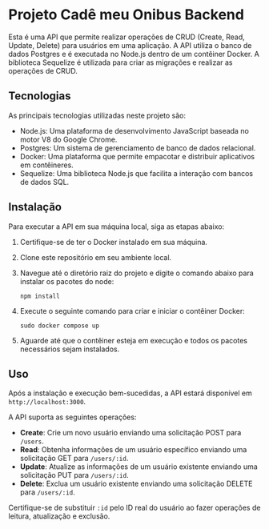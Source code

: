 # Projeto Cadê meu Onibus Backend

Esta é uma API que permite realizar operações de CRUD (Create, Read, Update, Delete) para usuários em uma aplicação. A API utiliza o banco de dados Postgres e é executada no Node.js dentro de um contêiner Docker. A biblioteca Sequelize é utilizada para criar as migrações e realizar as operações de CRUD.

## Tecnologias

As principais tecnologias utilizadas neste projeto são:

- Node.js: Uma plataforma de desenvolvimento JavaScript baseada no motor V8 do Google Chrome.
- Postgres: Um sistema de gerenciamento de banco de dados relacional.
- Docker: Uma plataforma que permite empacotar e distribuir aplicativos em contêineres.
- Sequelize: Uma biblioteca Node.js que facilita a interação com bancos de dados SQL.

## Instalação

Para executar a API em sua máquina local, siga as etapas abaixo:

1. Certifique-se de ter o Docker instalado em sua máquina.
2. Clone este repositório em seu ambiente local.
3. Navegue até o diretório raiz do projeto e digite o comando abaixo para instalar os pacotes do node:

    ```npm install```

4. Execute o seguinte comando para criar e iniciar o contêiner Docker:

     ```sudo docker compose up```

5. Aguarde até que o contêiner esteja em execução e todos os pacotes necessários sejam instalados.

## Uso

Após a instalação e execução bem-sucedidas, a API estará disponível em `http://localhost:3000`.

A API suporta as seguintes operações:

- **Create**: Crie um novo usuário enviando uma solicitação POST para `/users`.
- **Read**: Obtenha informações de um usuário específico enviando uma solicitação GET para `/users/:id`.
- **Update**: Atualize as informações de um usuário existente enviando uma solicitação PUT para `/users/:id`.
- **Delete**: Exclua um usuário existente enviando uma solicitação DELETE para `/users/:id`.

Certifique-se de substituir `:id` pelo ID real do usuário ao fazer operações de leitura, atualização e exclusão.

<!-- ## Contribuição

Se você deseja contribuir para este projeto, siga as etapas abaixo:

1. Faça um fork deste repositório.
2. Crie uma branch com sua contribuição: `git checkout -b minha-contribuicao`.
3. Realize as alterações e faça commits: `git commit -m "Minha contribuição"`.
4. Faça push para o repositório remoto: `git push origin minha-contribuicao`.
5. Abra um pull request no repositório original. -->

<!-- ## Licença

Este projeto está licenciado sob a [Nome da Licença]. Consulte o arquivo LICENSE para obter mais informações.

## Contato

Para obter mais informações ou entrar em contato, você pode enviar um e-mail para [seu e-mail] ou [informações de contato adicionais]. -->

